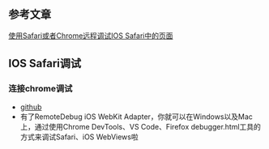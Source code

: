 ## 参考文章
[使用Safari或者Chrome远程调试IOS Safari中的页面](https://baijiahao.baidu.com/s?id=1675066924127642783&wfr=spider&for=pc)

## IOS Safari调试

### 连接chrome调试
- [github](https://github.com/RemoteDebug/remotedebug-ios-webkit-adapter#getting-started)
- 有了RemoteDebug iOS WebKit Adapter，你就可以在Windows以及Mac上，通过使用Chrome DevTools、VS Code、Firefox debugger.html工具的方式来调试Safari、iOS WebViews啦
